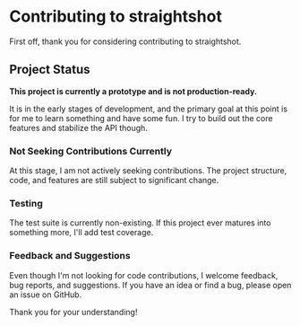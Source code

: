 # Contributing to straightshot

First off, thank you for considering contributing to straightshot. 

## Project Status

**This project is currently a prototype and is not production-ready.**

It is in the early stages of development, and the primary goal at this point is for me to learn something and have some fun.
I try to build out the core features and stabilize the API though. 

### Not Seeking Contributions Currently

At this stage, I am not actively seeking contributions. The project structure, code, and features are still subject to significant change. 

### Testing

The test suite is currently non-existing. If this project ever matures into something more, I'll add test coverage.

### Feedback and Suggestions

Even though I'm not looking for code contributions, I welcome feedback, bug reports, and suggestions. If you have an idea or find a bug, please open an issue on GitHub.

Thank you for your understanding!
